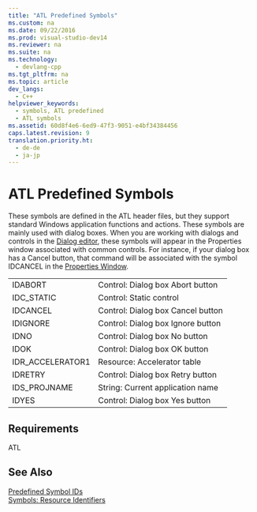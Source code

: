 ```yaml
---
title: "ATL Predefined Symbols"
ms.custom: na
ms.date: 09/22/2016
ms.prod: visual-studio-dev14
ms.reviewer: na
ms.suite: na
ms.technology: 
  - devlang-cpp
ms.tgt_pltfrm: na
ms.topic: article
dev_langs: 
  - C++
helpviewer_keywords: 
  - symbols, ATL predefined
  - ATL symbols
ms.assetid: 60d8f4e6-6ed9-47f3-9051-e4bf34384456
caps.latest.revision: 9
translation.priority.ht: 
  - de-de
  - ja-jp
---
```

# ATL Predefined Symbols
These symbols are defined in the ATL header files, but they support standard Windows application functions and actions. These symbols are mainly used with dialog boxes. When you are working with dialogs and controls in the [Dialog editor](../vs140/dialog-editor.md), these symbols will appear in the Properties window associated with common controls. For instance, if your dialog box has a Cancel button, that command will be associated with the symbol IDCANCEL in the [Properties Window](../vs140/properties-window.md).  
  
|||  
|-|-|  
|IDABORT|Control: Dialog box Abort button|  
|IDC_STATIC|Control: Static control|  
|IDCANCEL|Control: Dialog box Cancel button|  
|IDIGNORE|Control: Dialog box Ignore button|  
|IDNO|Control: Dialog box No button|  
|IDOK|Control: Dialog box OK button|  
|IDR_ACCELERATOR1|Resource: Accelerator table|  
|IDRETRY|Control: Dialog box Retry button|  
|IDS_PROJNAME|String: Current application name|  
|IDYES|Control: Dialog box Yes button|  
  
## Requirements  
 ATL  
  
## See Also  
 [Predefined Symbol IDs](../vs140/predefined-symbol-ids.md)   
 [Symbols: Resource Identifiers](../vs140/symbols--resource-identifiers.md)